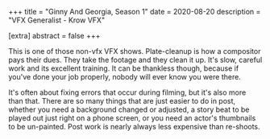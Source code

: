 +++
title = "Ginny And Georgia, Season 1"
date = 2020-08-20
description = "VFX Generalist - Krow VFX"

[extra]
abstract = false
+++

This is one of those non-vfx VFX shows.  Plate-cleanup is how a compositor pays their dues.  They take the footage and they clean it up.  It's slow, careful work and its excellent training.  It can be thankless though, because if you've done your job properly, nobody will ever know you were there. 

It's often about fixing errors that occur during filming, but it's also more than that.  There are so many things that are just easier to do in post, whether you need a background changed or adjusted, a story beat to be played out just right on a phone screen, or you need an actor's thumbnails to be un-painted.  Post work is nearly always less expensive than re-shoots.  